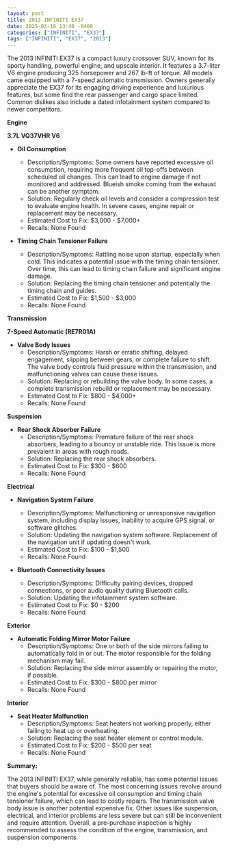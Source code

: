 ```yaml
---
layout: post
title: 2013 INFINITI EX37
date: 2025-03-16 13:40 -0400
categories: ["INFINITI", "EX37"]
tags: ["INFINITI", "EX37", "2013"]
---
```

The 2013 INFINITI EX37 is a compact luxury crossover SUV, known for its sporty handling, powerful engine, and upscale interior. It features a 3.7-liter V6 engine producing 325 horsepower and 267 lb-ft of torque. All models came equipped with a 7-speed automatic transmission. Owners generally appreciate the EX37 for its engaging driving experience and luxurious features, but some find the rear passenger and cargo space limited. Common dislikes also include a dated infotainment system compared to newer competitors.

**Engine**

**3.7L VQ37VHR V6**

*   **Oil Consumption**
    *   Description/Symptoms: Some owners have reported excessive oil consumption, requiring more frequent oil top-offs between scheduled oil changes. This can lead to engine damage if not monitored and addressed. Blueish smoke coming from the exhaust can be another symptom.
    *   Solution: Regularly check oil levels and consider a compression test to evaluate engine health. In severe cases, engine repair or replacement may be necessary.
    *   Estimated Cost to Fix: $3,000 - $7,000+
    *   Recalls: None Found

*   **Timing Chain Tensioner Failure**
    *   Description/Symptoms: Rattling noise upon startup, especially when cold. This indicates a potential issue with the timing chain tensioner. Over time, this can lead to timing chain failure and significant engine damage.
    *   Solution: Replacing the timing chain tensioner and potentially the timing chain and guides.
    *   Estimated Cost to Fix: $1,500 - $3,000
    *   Recalls: None Found

**Transmission**

**7-Speed Automatic (RE7R01A)**

*   **Valve Body Issues**
    *   Description/Symptoms: Harsh or erratic shifting, delayed engagement, slipping between gears, or complete failure to shift. The valve body controls fluid pressure within the transmission, and malfunctioning valves can cause these issues.
    *   Solution: Replacing or rebuilding the valve body. In some cases, a complete transmission rebuild or replacement may be necessary.
    *   Estimated Cost to Fix: $800 - $4,000+
    *   Recalls: None Found

**Suspension**

*   **Rear Shock Absorber Failure**
    *   Description/Symptoms: Premature failure of the rear shock absorbers, leading to a bouncy or unstable ride. This issue is more prevalent in areas with rough roads.
    *   Solution: Replacing the rear shock absorbers.
    *   Estimated Cost to Fix: $300 - $600
    *   Recalls: None Found

**Electrical**

*   **Navigation System Failure**
    *   Description/Symptoms: Malfunctioning or unresponsive navigation system, including display issues, inability to acquire GPS signal, or software glitches.
    *   Solution: Updating the navigation system software. Replacement of the navigation unit if updating doesn't work.
    *   Estimated Cost to Fix: $100 - $1,500
    *   Recalls: None Found

*   **Bluetooth Connectivity Issues**
    *   Description/Symptoms: Difficulty pairing devices, dropped connections, or poor audio quality during Bluetooth calls.
    *   Solution: Updating the infotainment system software.
    *   Estimated Cost to Fix: $0 - $200
    *   Recalls: None Found

**Exterior**

*   **Automatic Folding Mirror Motor Failure**
    *   Description/Symptoms: One or both of the side mirrors failing to automatically fold in or out. The motor responsible for the folding mechanism may fail.
    *   Solution: Replacing the side mirror assembly or repairing the motor, if possible.
    *   Estimated Cost to Fix: $300 - $800 per mirror
    *   Recalls: None Found

**Interior**

*   **Seat Heater Malfunction**
    *   Description/Symptoms: Seat heaters not working properly, either failing to heat up or overheating.
    *   Solution: Replacing the seat heater element or control module.
    *   Estimated Cost to Fix: $200 - $500 per seat
    *   Recalls: None Found

**Summary:**

The 2013 INFINITI EX37, while generally reliable, has some potential issues that buyers should be aware of. The most concerning issues revolve around the engine's potential for excessive oil consumption and timing chain tensioner failure, which can lead to costly repairs. The transmission valve body issue is another potential expensive fix. Other issues like suspension, electrical, and interior problems are less severe but can still be inconvenient and require attention. Overall, a pre-purchase inspection is highly recommended to assess the condition of the engine, transmission, and suspension components.


